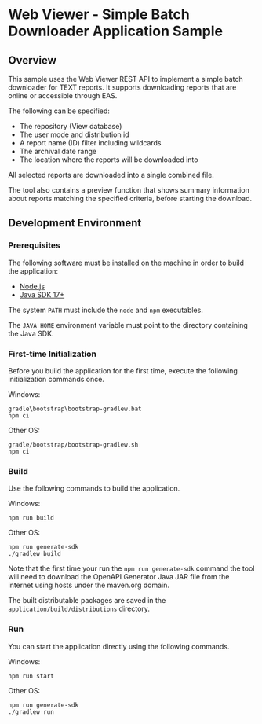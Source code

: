 # Web Viewer - Simple Batch Downloader Application Sample

## Overview

This sample uses the Web Viewer REST API to implement a simple batch
downloader for TEXT reports. It supports downloading reports that are
online or accessible through EAS.

The following can be specified:

- The repository (View database)
- The user mode and distribution id
- A report name (ID) filter including wildcards
- The archival date range
- The location where the reports will be downloaded into

All selected reports are downloaded into a single combined file.

The tool also contains a preview function that shows summary information
about reports matching the specified criteria, before starting the download.

## Development Environment

### Prerequisites

The following software must be installed on the machine in order to build the application:

- [Node.js](https://nodejs.org/en/)
- [Java SDK 17+](https://adoptium.net/)

The system `PATH` must include the `node` and `npm` executables.

The `JAVA_HOME` environment variable must point to the directory containing the Java SDK.

### First-time Initialization

Before you build the application for the first time, execute the following initialization commands
once.

Windows:

    gradle\bootstrap\bootstrap-gradlew.bat
    npm ci

Other OS:

    gradle/bootstrap/bootstrap-gradlew.sh
    npm ci

### Build

Use the following commands to build the application.

Windows:

    npm run build

Other OS:

    npm run generate-sdk
    ./gradlew build

Note that the first time your run the `npm run generate-sdk` command the tool will need to download
the OpenAPI Generator Java JAR file from the internet using hosts under the maven.org domain.

The built distributable packages are saved in the `application/build/distributions` directory.

### Run

You can start the application directly using the following commands.

Windows:

    npm run start

Other OS:

    npm run generate-sdk
    ./gradlew run
